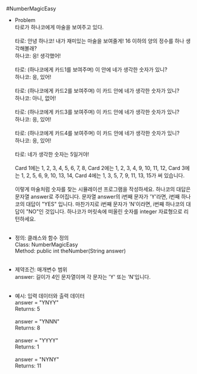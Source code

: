 #NumberMagicEasy

* Problem<br/>
타로가 하나코에게 마술을 보여주고 있다.<br/><br/>
타로: 안녕 하나코! 내가 재미있는 마술을 보여줄게! 16 이하의 양의 정수를 하나 생각해볼래?<br/>
하나코: 응! 생각했어!<br/><br/>
타로: (하나코에게 카드1를 보여주며) 이 안에 네가 생각한 숫자가 있니?<br/>
하나코: 응, 있어!<br/><br/>
타로: (하나코에게 카드2를 보여주며) 이 카드 안에 네가 생각한 숫자가 있니?<br/>
하나코: 아니, 없어!<br/><br/>
타로: (하나코에게 카드3를 보여주며) 이 카드 안에 네가 생각한 숫자가 있니?<br/>
하나코: 응, 있어!<br/><br/>
타로: (하나코에게 카드4를 보여주며) 이 카드 안에 네가 생각한 숫자가 있니?<br/>
하나코: 응, 있어!<br/><br/>
타로: 네가 생각한 숫자는 5일거야!<br/><br/>
Card 1에는 1, 2, 3, 4, 5, 6, 7, 8, Card 2에는 1, 2, 3, 4, 9, 10, 11, 12, Card 3에는 1, 2, 5, 6, 9, 10, 13, 14,
Card 4에는 1, 3, 5, 7, 9, 11, 13, 15가 써 있습니다.<br/><br/>
이렇게 마술처럼 숫자를 찾는 시뮬레이션 프로그램을 작성하세요.
하나코의 대답은 문자열 answer로 주어집니다. 
문자열 answer의 i번째 문자가  'Y'라면, i번째 하나코의 대답이 "YES" 입니다.
마찬가지로 i번째 문자가 'N'이라면, i번째 하나코의 대답이 "NO"인 것입니다. 
하나코가 머릿속에 떠올린 숫자를 integer 자료형으로 리턴하세요.<br/><br/>

* 정의: 클래스와 함수 정의<br/>
Class: NumberMagicEasy<br/>
Method: public int theNumber(String answer)<br/><br/>

* 제약조건: 매개변수 범위<br/>
answer: 길이가 4인 문자열이며 각 문자는 'Y' 또는 'N'입니다.<br/><br/>

* 예시: 입력 데이터와 출력 데이터<br/>
answer = "YNYY"<br/>
Returns: 5<br/><br/>
answer = "YNNN"<br/>
Returns: 8<br/><br/>
answer = "YYYY"<br/>
Returns: 1<br/><br/>
answer = "NYNY"<br/>
Returns: 11<br/><br/>
